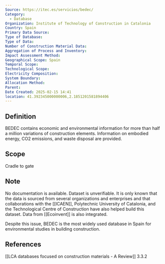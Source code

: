 ```yaml
---
Source: https://itec.es/servicios/bedec/
Category:
  - Database
Organization: Institute of Technology of Construction in Catalonia
Country: Spain
Primary Data Source: 
Type of Database: 
Type of Data: 
Number of Construction Material Data: 
Aggregation of Process and Inventory: 
Impact Assessment Method: 
Geographical Scope: Spain
Temporal Scope: 
Technological Scope: 
Electricity Composition: 
System Boundary: 
Allocation Method: 
Parent: 
Date Created: 2025-02-15 14:41
location: 41.392345000000006,2.1851201581894406
---
```

## Definition
BEDEC contains economic and environmental information for more than half a million variations of construction elements. Information on embodied energy, CO2 emissions, and waste disposal are provided. 
## Scope
Cradle to gate
## Note
No documentation is available. Dataset is unverifiable. It is only known that the data is sourced from several organizations and enterprises and that collaborations with the [[ICAEN]], Polytechnic University of Catalonia, and the Technological Centre of Construction have also helped build this dataset. Data from [[Ecoinvent]] is also integrated. 

Despite this issue, BEDEC is the most widely used database in Spain for environmental studies in building construction.
## References
[[LCA databases focused on construction materials - A Review]] 3.3.2